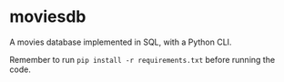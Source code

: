 # moviesdb
A movies database implemented in SQL, with a Python CLI. 

Remember to run `pip install -r requirements.txt` before running the code.
